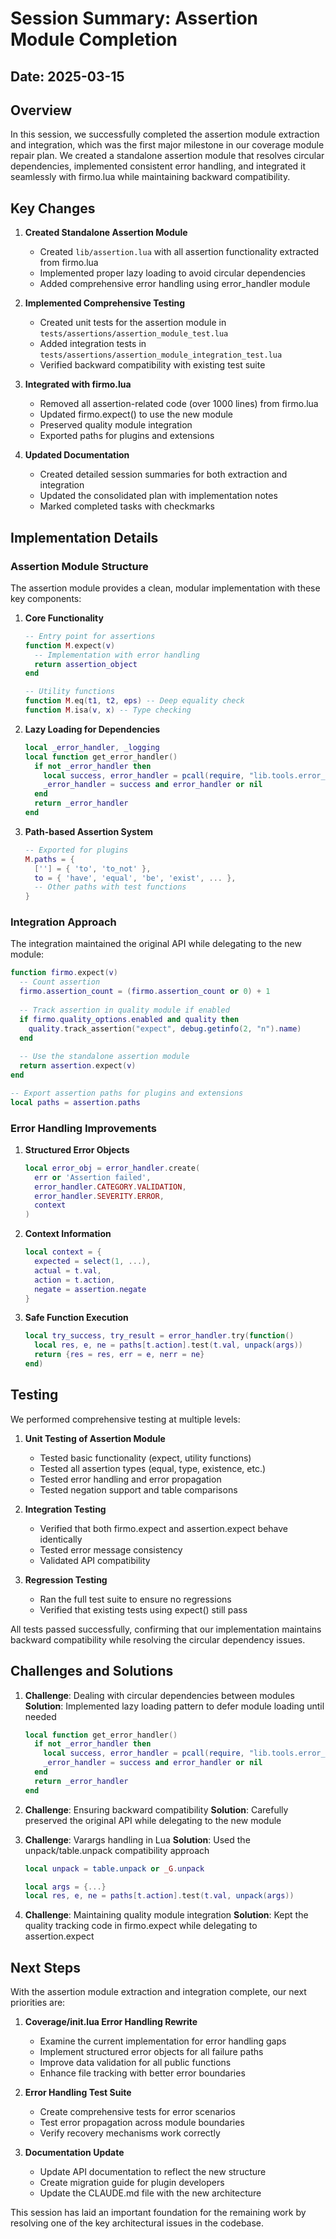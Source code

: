 # Session Summary: Assertion Module Completion

## Date: 2025-03-15

## Overview

In this session, we successfully completed the assertion module extraction and integration, which was the first major milestone in our coverage module repair plan. We created a standalone assertion module that resolves circular dependencies, implemented consistent error handling, and integrated it seamlessly with firmo.lua while maintaining backward compatibility.

## Key Changes

1. **Created Standalone Assertion Module**
   - Created `lib/assertion.lua` with all assertion functionality extracted from firmo.lua
   - Implemented proper lazy loading to avoid circular dependencies
   - Added comprehensive error handling using error_handler module

2. **Implemented Comprehensive Testing**
   - Created unit tests for the assertion module in `tests/assertions/assertion_module_test.lua`
   - Added integration tests in `tests/assertions/assertion_module_integration_test.lua`
   - Verified backward compatibility with existing test suite

3. **Integrated with firmo.lua**
   - Removed all assertion-related code (over 1000 lines) from firmo.lua
   - Updated firmo.expect() to use the new module
   - Preserved quality module integration
   - Exported paths for plugins and extensions

4. **Updated Documentation**
   - Created detailed session summaries for both extraction and integration
   - Updated the consolidated plan with implementation notes
   - Marked completed tasks with checkmarks

## Implementation Details

### Assertion Module Structure

The assertion module provides a clean, modular implementation with these key components:

1. **Core Functionality**
   ```lua
   -- Entry point for assertions
   function M.expect(v)
     -- Implementation with error handling
     return assertion_object
   end
   
   -- Utility functions
   function M.eq(t1, t2, eps) -- Deep equality check
   function M.isa(v, x) -- Type checking
   ```

2. **Lazy Loading for Dependencies**
   ```lua
   local _error_handler, _logging
   local function get_error_handler()
     if not _error_handler then
       local success, error_handler = pcall(require, "lib.tools.error_handler")
       _error_handler = success and error_handler or nil
     end
     return _error_handler
   end
   ```

3. **Path-based Assertion System**
   ```lua
   -- Exported for plugins
   M.paths = {
     [''] = { 'to', 'to_not' },
     to = { 'have', 'equal', 'be', 'exist', ... },
     -- Other paths with test functions
   }
   ```

### Integration Approach

The integration maintained the original API while delegating to the new module:

```lua
function firmo.expect(v)
  -- Count assertion
  firmo.assertion_count = (firmo.assertion_count or 0) + 1
  
  -- Track assertion in quality module if enabled
  if firmo.quality_options.enabled and quality then
    quality.track_assertion("expect", debug.getinfo(2, "n").name)
  end
  
  -- Use the standalone assertion module
  return assertion.expect(v)
end

-- Export assertion paths for plugins and extensions
local paths = assertion.paths
```

### Error Handling Improvements

1. **Structured Error Objects**
   ```lua
   local error_obj = error_handler.create(
     err or 'Assertion failed', 
     error_handler.CATEGORY.VALIDATION, 
     error_handler.SEVERITY.ERROR,
     context
   )
   ```

2. **Context Information**
   ```lua
   local context = {
     expected = select(1, ...),
     actual = t.val,
     action = t.action,
     negate = assertion.negate
   }
   ```

3. **Safe Function Execution**
   ```lua
   local try_success, try_result = error_handler.try(function()
     local res, e, ne = paths[t.action].test(t.val, unpack(args))
     return {res = res, err = e, nerr = ne}
   end)
   ```

## Testing

We performed comprehensive testing at multiple levels:

1. **Unit Testing of Assertion Module**
   - Tested basic functionality (expect, utility functions)
   - Tested all assertion types (equal, type, existence, etc.)
   - Tested error handling and error propagation
   - Tested negation support and table comparisons

2. **Integration Testing**
   - Verified that both firmo.expect and assertion.expect behave identically
   - Tested error message consistency
   - Validated API compatibility

3. **Regression Testing**
   - Ran the full test suite to ensure no regressions
   - Verified that existing tests using expect() still pass

All tests passed successfully, confirming that our implementation maintains backward compatibility while resolving the circular dependency issues.

## Challenges and Solutions

1. **Challenge**: Dealing with circular dependencies between modules
   **Solution**: Implemented lazy loading pattern to defer module loading until needed

   ```lua
   local function get_error_handler()
     if not _error_handler then
       local success, error_handler = pcall(require, "lib.tools.error_handler")
       _error_handler = success and error_handler or nil
     end
     return _error_handler
   end
   ```

2. **Challenge**: Ensuring backward compatibility
   **Solution**: Carefully preserved the original API while delegating to the new module

3. **Challenge**: Varargs handling in Lua
   **Solution**: Used the unpack/table.unpack compatibility approach

   ```lua
   local unpack = table.unpack or _G.unpack
   
   local args = {...}
   local res, e, ne = paths[t.action].test(t.val, unpack(args))
   ```

4. **Challenge**: Maintaining quality module integration
   **Solution**: Kept the quality tracking code in firmo.expect while delegating to assertion.expect

## Next Steps

With the assertion module extraction and integration complete, our next priorities are:

1. **Coverage/init.lua Error Handling Rewrite**
   - Examine the current implementation for error handling gaps
   - Implement structured error objects for all failure paths
   - Improve data validation for all public functions
   - Enhance file tracking with better error boundaries

2. **Error Handling Test Suite**
   - Create comprehensive tests for error scenarios
   - Test error propagation across module boundaries
   - Verify recovery mechanisms work correctly

3. **Documentation Update**
   - Update API documentation to reflect the new structure
   - Create migration guide for plugin developers
   - Update the CLAUDE.md file with the new architecture

This session has laid an important foundation for the remaining work by resolving one of the key architectural issues in the codebase.